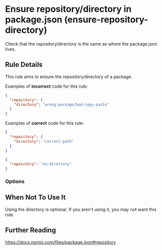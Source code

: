 # Ensure repository/directory in package.json (ensure-repository-directory)

Check that the repository/directory is the same as where the package.json lives.


## Rule Details

This rule aims to ensure the repository/directory of a package.

Examples of **incorrect** code for this rule:

```json
{
  "repository": {
    "directory": "wrong-package/bad-copy-paste"
  }
}
```

Examples of **correct** code for this rule:

```json
{
  "repository": {
    "directory": "correct-path"
  }
}
```

```json
{
  "repository": "no-directory"
}
```

### Options



## When Not To Use It

Using the directory is optional. If you aren't using it, you may not want this rule.

## Further Reading

https://docs.npmjs.com/files/package.json#repository
